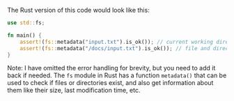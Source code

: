 The Rust version of this code would look like this:
```rust
use std::fs;

fn main() {
    assert!(fs::metadata("input.txt").is_ok()); // current working directory
    assert!(fs::metadata("/docs/input.txt").is_ok()); // file and directory in the filesystem root
}
```
Note: I have omitted the error handling for brevity, but you need to add it back if needed. The `fs` module in Rust has a function `metadata()` that can be used to check if files or directories exist, and also get information about them like their size, last modification time, etc.

